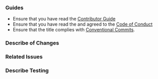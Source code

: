 ### Guides

* Ensure that you have read the [Contributor Guide](../CONTRIBUTING.md)
* Ensure that you have read the and agreed to the [Code of Conduct](../CODE_OF_CONDUCT.md)
* Ensure that the title complies with [Conventional Commits](https://www.conventionalcommits.org/en/v1.0.0/).

### Describe of Changes

### Related Issues

### Describe Testing
